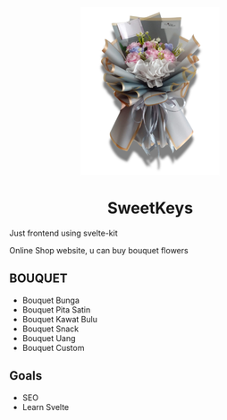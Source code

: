 <p align="center">
    <img src="https://github.com/Poekes/SweetKeys/blob/main/static/bouquet-bunga.png?raw=true" height="300px"/>
</p>
<h1 align="center">SweetKeys</h1>

Just frontend using svelte-kit

Online Shop website, u can buy bouquet flowers

## BOUQUET
 - Bouquet Bunga
 - Bouquet Pita Satin 
 - Bouquet Kawat Bulu
 - Bouquet Snack
 - Bouquet Uang
 - Bouquet Custom


## Goals
 - SEO 
 - Learn Svelte 
